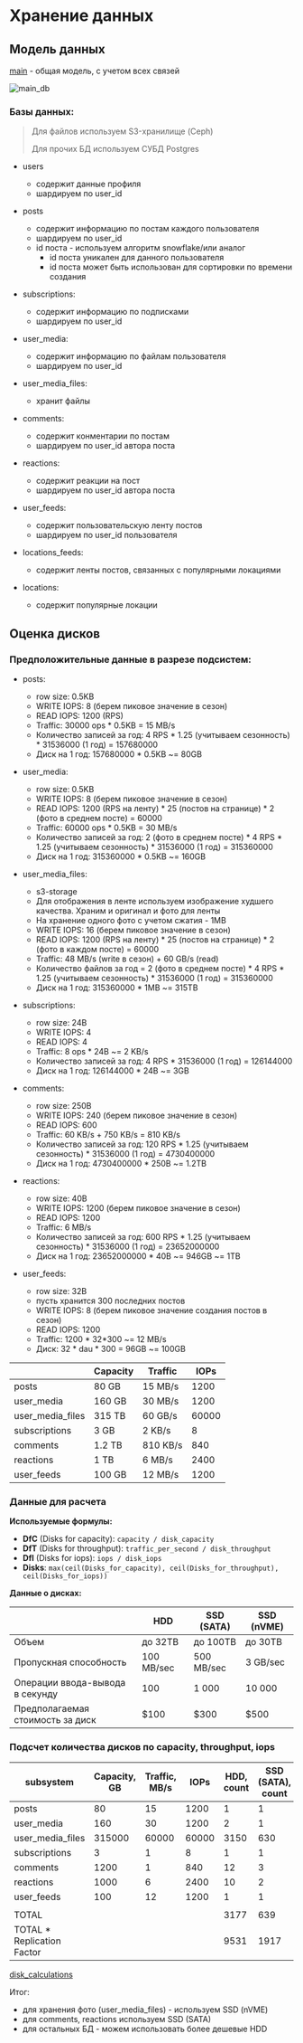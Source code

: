 # Хранение данных

## Модель данных

[main](main.dbml) - общая модель, с учетом всех связей

![main_db](main_db.svg)

### Базы данных:

> Для файлов используем S3-хранилище (Ceph)
>  
> Для прочих БД используем СУБД Postgres

* users
  + содержит данные профиля
  + шардируем по user_id
  
* posts
  + содержит информацию по постам каждого пользователя
  + шардируем по user_id
  + id поста - используем алгоритм snowflake/или аналог
    - id поста уникален для данного пользователя
    - id поста может быть использован для сортировки по времени создания

* subscriptions:
  + содержит информацию по подписками
  + шардируем по user_id

* user_media:
  + содержит информацию по файлам пользователя
  + шардируем по user_id
* user_media_files:
  + хранит файлы
 
* comments:
  + содержит конментарии по постам
  + шардируем по user_id автора поста

* reactions:
  + содержит реакции на пост
  + шардируем по user_id автора поста

* user_feeds:
  + содержит пользовательскую ленту постов 
  + шардируем по user_id пользователя
 
* locations_feeds:
  + содержит ленты постов, связанных с популярными локациями 
* locations:
  + содержит популярные локации

## Оценка дисков

### Предположительные данные в разрезе подсистем:

* posts:
  + row size: 0.5KB
  + WRITE IOPS: 8 (берем пиковое значение в сезон)
  + READ IOPS: 1200 (RPS)
  + Traffic: 30000 ops * 0.5KB = 15 MB/s
  + Количество записей за год: 4 RPS * 1.25 (учитываем сезонность) * 31536000 (1 год) = 157680000
  + Диск на 1 год: 157680000 * 0.5KB ~= 80GB

* user_media:
  + row size: 0.5KB
  + WRITE IOPS: 8 (берем пиковое значение в сезон)
  + READ IOPS: 1200 (RPS на ленту) * 25 (постов на странице) * 2 (фото в среднем посте) = 60000
  + Traffic: 60000 ops * 0.5KB = 30 MB/s
  + Количество записей за год: 2 (фото в среднем посте) * 4 RPS * 1.25 (учитываем сезонность) * 31536000 (1 год) = 315360000
  + Диск на 1 год: 315360000 * 0.5KB ~= 160GB
* user_media_files:
  + s3-storage
  + Для отображения в ленте используем изображение худшего качества. Храним и оригинал и фото для ленты
  + На хранение одного фото с учетом сжатия - 1MB
  + WRITE IOPS: 16 (берем пиковое значение в сезон)
  + READ IOPS: 1200 (RPS на ленту) * 25 (постов на странице) * 2 (фото в каждом посте) = 60000
  + Traffic: 48 MB/s (write в сезон) + 60 GB/s (read)
  + Количество файлов за год = 2 (фото в среднем посте) * 4 RPS * 1.25 (учитываем сезонность) * 31536000 (1 год) = 315360000
  + Диск на 1 год: 315360000 * 1MB ~= 315TB
  
* subscriptions:
  + row size: 24B
  + WRITE IOPS: 4
  + READ IOPS: 4
  + Traffic: 8 ops * 24B ~= 2 KB/s
  + Количество записей за год: 4 RPS * 31536000 (1 год) = 126144000
  + Диск на 1 год: 126144000 * 24B ~= 3GB

* comments: 
  + row size: 250B
  + WRITE IOPS: 240 (берем пиковое значение в сезон)
  + READ IOPS: 600
  + Traffic: 60 KB/s + 750 KB/s = 810 KB/s
  + Количество записей за год: 120 RPS * 1.25 (учитываем сезонность) * 31536000 (1 год) = 4730400000
  + Диск на 1 год: 4730400000 * 250B ~= 1.2TB

* reactions:
  + row size: 40B
  + WRITE IOPS: 1200 (берем пиковое значение в сезон)
  + READ IOPS: 1200
  + Traffic: 6 MB/s
  + Количество записей за год: 600 RPS * 1.25 (учитываем сезонность) * 31536000 (1 год) = 23652000000
  + Диск на 1 год: 23652000000 * 40B ~= 946GB ~=  1TB

* user_feeds:
  + row size: 32B
  + пусть хранится 300 последних постов
  + WRITE IOPS: 8 (берем пиковое значение создания постов в сезон)
  + READ IOPS: 1200
  + Traffic: 1200 * 32*300 ~= 12 MB/s
  + Диск: 32 * dau * 300 = 96GB ~= 100GB

|                  | Capacity | Traffic  | IOPs  |
|------------------|----------|----------|-------|
| posts            | 80 GB    | 15 MB/s  | 1200  |
| user_media       | 160 GB   | 30 MB/s  | 1200  |
| user_media_files | 315 TB   | 60 GB/s  | 60000 |
| subscriptions    | 3 GB     | 2 KB/s   | 8     |
| comments         | 1.2 TB   | 810 KB/s | 840   |
| reactions        | 1 TB     | 6 MB/s   | 2400  |
| user_feeds       | 100 GB   | 12 MB/s  | 1200  |

### Данные для расчета

**Используемые формулы:**

* **DfC** (Disks for capacity): `capacity / disk_capacity`
* **DfT** (Disks for throughput): `traffic_per_second / disk_throughput`
* **DfI** (Disks for iops): `iops / disk_iops`
* **Disks**: `max(ceil(Disks_for_capacity), ceil(Disks_for_throughput), ceil(Disks_for_iops))`

**Данные о дисках:**

|                                  | HDD        | SSD (SATA) | SSD (nVME) |
|----------------------------------|------------|------------|------------|
| Объем                            | до 32TB    | до 100TB   | до 30TB    |
| Пропускная способность           | 100 MB/sec | 500 MB/sec | 3 GB/sec   |
| Операции ввода-вывода в секунду  | 100        | 1 000      | 10 000     |
| Предполагаемая стоимость за диск | $100       | $300       | $500       |

### Подсчет количества дисков по capacity, throughput, iops

| subsystem                  | Capacity, GB | Traffic, MB/s | IOPs  | HDD, count | SSD (SATA), count | SSD (nVME), count | HDD, price $ | SSD (SATA), price $ | SSD (nVME), price $ |
|----------------------------|--------------|---------------|-------|------------|-------------------|-------------------|--------------|---------------------|---------------------|
| posts                      | 80           | 15            | 1200  | 1          | 1                 | 1                 | $100         | $300                | $500                |
| user_media                 | 160          | 30            | 1200  | 2          | 1                 | 1                 | $200         | $300                | $500                |
| user_media_files           | 315000       | 60000         | 60000 | 3150       | 630               | 105               | $315,000     | $189,000            | $52,500             |
| subscriptions              | 3            | 1             | 8     | 1          | 1                 | 1                 | $100         | $300                | $500                |
| comments                   | 1200         | 1             | 840   | 12         | 3                 | 1                 | $1,200       | $900                | $500                |
| reactions                  | 1000         | 6             | 2400  | 10         | 2                 | 1                 | $1,000       | $600                | $500                |
| user_feeds                 | 100          | 12            | 1200  | 1          | 1                 | 1                 | $100         | $300                | $500                |
|                            |              |               |       |            |                   |                   |              |                     |                     |
| TOTAL                      |              |               |       | 3177       | 639               | 111               | $317,700     | $191,700            | $55,500             |
| TOTAL * Replication Factor |              |               |       | 9531       | 1917              | 333               | $953,100     | $575,100            | $166,500            |


[disk_calculations](disk_calculations/disk_calculations.xlsx)

Итог:
  * для хранения фото (user_media_files) - используем SSD (nVME)
  * для comments, reactions используем SSD (SATA)
  * для остальных БД - можем использовать более дешевые HDD